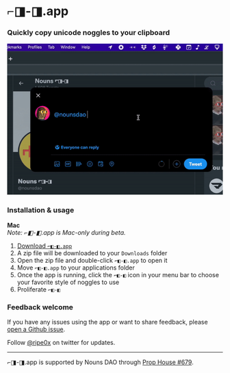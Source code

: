# ⌐◨-◨.app
### Quickly copy unicode noggles to your clipboard
![Image](assets/copy-paste-noggles.gif)
### Installation & usage
**Mac** \
_Note: ⌐◧-◧.app is Mac-only during beta._
1. [Download `⌐◧-◧.app`](https://github.com/ripe0x/noggles.app/raw/main/dist/mac/%E2%8C%90%E2%97%A7-%E2%97%A7.app.zip)
2. A zip file will be downloaded to your `Downloads` folder
3. Open the zip file and double-click `⌐◧-◧.app` to open it
4. Move `⌐◧-◧.app` to your applications folder
5. Once the app is running, click the `⌐◧-◧` icon in your menu bar to choose your favorite style of noggles to use
6. Proliferate `⌐◧-◧`

### Feedback welcome
If you have any issues using the app or want to share feedback, please [open a Github issue](https://github.com/ripe0x/noggles.app/issues).

Follow [@ripe0x](https://twitter.com/ripe0x) on twitter for updates.



---

⌐◨-◨.app is supported by Nouns DAO through [Prop House #679](https://prop.house/proposal/679).